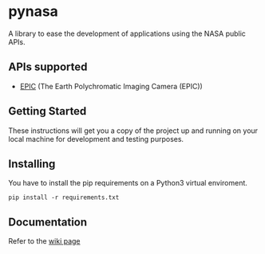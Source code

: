 # pynasa
A library to ease the development of applications using the NASA public APIs.

## APIs supported

* [EPIC](http://epic.gsfc.nasa.gov/) (The Earth Polychromatic Imaging Camera (EPIC))

## Getting Started

These instructions will get you a copy of the project up and running on your local machine for development and testing purposes.

## Installing

You have to install the pip requirements on a Python3 virtual enviroment.
```
pip install -r requirements.txt
```

## Documentation

Refer to the [wiki page](https://github.com/EricsonWillians/pynasa/wiki/Documentation)